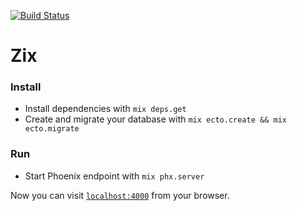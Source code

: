 [![Build Status](https://travis-ci.org/gusaiani/zix-backend.svg?branch=master)](https://travis-ci.org/gusaiani/zix-backend)

# Zix

### Install

  * Install dependencies with `mix deps.get`
  * Create and migrate your database with `mix ecto.create && mix ecto.migrate`

### Run

  * Start Phoenix endpoint with `mix phx.server`

Now you can visit [`localhost:4000`](http://localhost:4000) from your browser.
